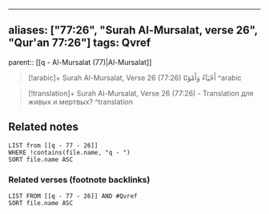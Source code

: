 
---
aliases: ["77:26", "Surah Al-Mursalat, verse 26", "Qur'an 77:26"]
tags: Qvref
---

parent:: [[q - Al-Mursalat (77)|Al-Mursalat]]

> [!arabic]+ Surah Al-Mursalat, Verse 26 (77:26)
> <span class="quran-arabic">أَحْيَآءً وَأَمْوَٰتًا</span>
^arabic

> [!translation]+ Surah Al-Mursalat, Verse 26 (77:26) - Translation
> для живых и мертвых?
^translation



## Related notes
```dataview
LIST from [[q - 77 - 26]]
WHERE !contains(file.name, "q - ")
SORT file.name ASC
```

### Related verses (footnote backlinks)
```dataview
LIST FROM [[q - 77 - 26]] AND #Qvref
SORT file.name ASC
```

